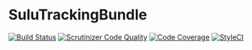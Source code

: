 # SuluTrackingBundle

[![Build Status](https://travis-ci.org/sulu/SuluTrackingBundle.svg?branch=master)](https://travis-ci.org/sulu/SuluTrackingBundle)
[![Scrutinizer Code Quality](https://scrutinizer-ci.com/g/sulu/SuluTrackingBundle/badges/quality-score.png?b=master)](https://scrutinizer-ci.com/g/sulu/SuluTrackingBundle/?branch=master)
[![Code Coverage](https://scrutinizer-ci.com/g/sulu/SuluTrackingBundle/badges/coverage.png?b=master)](https://scrutinizer-ci.com/g/sulu/SuluTrackingBundle/?branch=master)
[![StyleCI](https://styleci.io/repos/80112483/shield?branch=master)](https://styleci.io/repos/80112483)
